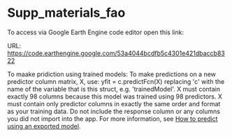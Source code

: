 # Supp_materials_fao

To access via Google Earth Engine code editor open this link:

URL: https://code.earthengine.google.com/53a4044bcdfb5c4301e421dbaccb8322

To maake pridiction using trained models:
To make predictions on a new predictor column matrix, X, use:   yfit = c.predictFcn(X) replacing 'c' with the name of the variable that is this struct, e.g. 'trainedModel'.  X must contain exactly 98 columns because this model was trained using 98 predictors. X must contain only predictor columns in exactly the same order and format as your training data. Do not include the response column or any columns you did not import into the app.  For more information, see <a href="matlab:helpview(fullfile(docroot, 'stats', 'stats.map'), 'appclassification_exportmodeltoworkspace')">How to predict using an exported model</a>.
